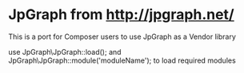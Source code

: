 JpGraph from http://jpgraph.net/
======
This is a port for Composer users to use JpGraph as a Vendor library

use JpGraph\JpGraph::load(); and JpGraph\JpGraph::module('moduleName'); to load required modules
